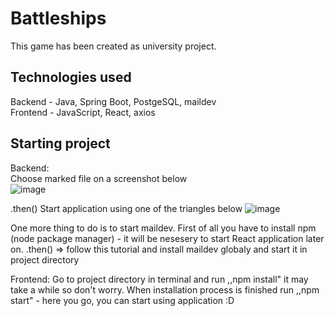 # Battleships
This game has been created as university project.

## Technologies used
Backend - Java, Spring Boot, PostgeSQL, maildev  
Frontend - JavaScript, React, axios  

## Starting project  
Backend:  
Choose marked file on a screenshot below  
![image](https://user-images.githubusercontent.com/56030688/150394604-9a294e37-a3b3-4961-b6a0-a3d3a315b90b.png)

.then()
Start application using one of the triangles below
![image](https://user-images.githubusercontent.com/56030688/150394894-5bc527c3-7052-4a3a-bf7b-3965dd4e98af.png)

One more thing to do is to start maildev.
First of all you have to install npm (node package manager) - it will be nesesery to start React application later on.
.then() => follow this tutorial and install maildev globaly and start it in project directory


Frontend:
Go to project directory in terminal and run ,,npm install" it may take a while so don't worry.
When installation process is finished run ,,npm start" - here you go, you can start using application :D
